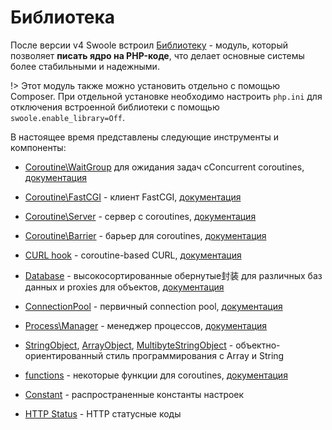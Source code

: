 # Библиотека

После версии v4 Swoole встроил [Библиотеку](https://github.com/swoole/library) - модуль, который позволяет **писать ядро на PHP-коде**, что делает основные системы более стабильными и надежными.

!> Этот модуль также можно установить отдельно с помощью Composer. При отдельной установке необходимо настроить `php.ini` для отключения встроенной библиотеки с помощью `swoole.enable_library=Off`.

В настоящее время представлены следующие инструменты и компоненты:

- [Coroutine\WaitGroup](https://github.com/swoole/library/blob/master/src/core/Coroutine/WaitGroup.php) для ожидания задач сConcurrent coroutines, [документация](/coroutine/wait_group)

- [Coroutine\FastCGI](https://github.com/swoole/library/tree/master/src/core/Coroutine/FastCGI) - клиент FastCGI, [документация](/coroutine_client/fastcgi)

- [Coroutine\Server](https://github.com/swoole/library/blob/master/src/core/Coroutine/Server.php) - сервер с coroutines, [документация](/coroutine/server)

- [Coroutine\Barrier](https://github.com/swoole/library/blob/master/src/core/Coroutine/Barrier.php) - барьер для coroutines, [документация](/coroutine/barrier)

- [CURL hook](https://github.com/swoole/library/tree/master/src/core/Curl) - coroutine-based CURL, [документация](/runtime?id=swoole_hook_curl)

- [Database](https://github.com/swoole/library/tree/master/src/core/Database) - высокосортированные обернутые封装 для различных баз данных и proxies для объектов, [документация](/coroutine/conn_pool?id=database)

- [ConnectionPool](https://github.com/swoole/library/blob/master/src/core/ConnectionPool.php) - первичный connection pool, [документация](/coroutine/conn_pool?id=connectionpool)

- [Process\Manager](https://github.com/swoole/library/blob/master/src/core/Process/Manager.php) - менеджер процессов, [документация](/process/process_manager)

- [StringObject](https://github.com/swoole/library/blob/master/src/core/StringObject.php), [ArrayObject](https://github.com/swoole/library/blob/master/src/core/ArrayObject.php), [MultibyteStringObject](https://github.com/swoole/library/blob/master/src/core/MultibyteStringObject.php) - объектно-ориентированный стиль программирования с Array и String

- [functions](https://github.com/swoole/library/blob/master/src/core/Coroutine/functions.php) - некоторые функции для coroutines, [документация](/coroutine/coroutine?id=функции)

- [Constant](https://github.com/swoole/library/tree/master/src/core/Constant.php) - распространенные константы настроек

- [HTTP Status](https://github.com/swoole/library/blob/master/src/core/Http/Status.php) - HTTP статусные коды
